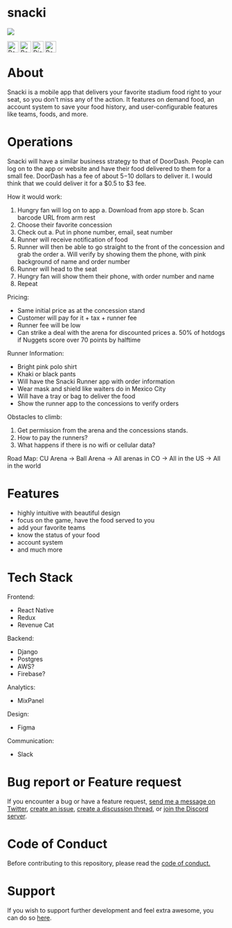 # snacki

[![](https://github.com/kevbuh/snacki/blob/main/v0.0.4_logo.png)](https://kevinbuhler.com/)
<br />

<img align="left" alt="React Native" width="26px" src="https://github.com/kevbuh/snacki/blob/main/react-native-logo-2.jpeg" />
<img align="left" alt="Redux" width="26px" src="https://github.com/kevbuh/snacki/blob/main/redux-logo.png" />
<img align="left" alt="Django" width="26px" src="https://github.com/kevbuh/snacki/blob/main/django-logo.png" />
<img align="left" alt="Postgres" width="26px" src="https://github.com/kevbuh/snacki/blob/main/postgres-logo.png" />
<br />

# About

Snacki is a mobile app that delivers your favorite stadium food right to your seat, so you don't miss any of the action. It features on demand food, an account system to save your food history, and user-configurable features like teams, foods, and more.

# Operations

Snacki will have a similar business strategy to that of DoorDash. People can log on to the app or website and have their food delivered to them for a small fee. DoorDash has a fee of about $5-$10 dollars to deliver it. I would think that we could deliver it for a $0.5 to $3 fee.

How it would work:

1. Hungry fan will log on to app
   a. Download from app store
   b. Scan barcode URL from arm rest
2. Choose their favorite concession
3. Check out
   a. Put in phone number, email, seat number
4. Runner will receive notification of food
5. Runner will then be able to go straight to the front of the concession and grab the order
   a. Will verify by showing them the phone, with pink background of name and order number
6. Runner will head to the seat
7. Hungry fan will show them their phone, with order number and name
8. Repeat

Pricing:

- Same initial price as at the concession stand
- Customer will pay for it + tax + runner fee
- Runner fee will be low
- Can strike a deal with the arena for discounted prices
  a. 50% of hotdogs if Nuggets score over 70 points by halftime

Runner Information:

- Bright pink polo shirt
- Khaki or black pants
- Will have the Snacki Runner app with order information
- Wear mask and shield like waiters do in Mexico City
- Will have a tray or bag to deliver the food
- Show the runner app to the concessions to verify orders

Obstacles to climb:

1. Get permission from the arena and the concessions stands.
2. How to pay the runners?
3. What happens if there is no wifi or cellular data?

Road Map:
CU Arena -> Ball Arena -> All arenas in CO -> All in the US -> All in the world

# Features

- highly intuitive with beautiful design
- focus on the game, have the food served to you
- add your favorite teams
- know the status of your food
- account system
- and much more

# Tech Stack

Frontend:

- React Native
- Redux
- Revenue Cat

Backend:

- Django
- Postgres
- AWS?
- Firebase?

Analytics:

- MixPanel

Design:

- Figma

Communication:

- Slack

# Bug report or Feature request

If you encounter a bug or have a feature request, [send me a message on Twitter](https://twitter.com/kevinbuhler_), [create an issue](https://twitter.com/kevinbuhler_), [create a discussion thread](https://twitter.com/kevinbuhler_), or [join the Discord server](https://twitter.com/kevinbuhler_).

# Code of Conduct

Before contributing to this repository, please read the [code of conduct.](https://github.com/kevbuh/snacki/blob/main/CODE_OF_CONDUCT.md)

# Support

If you wish to support further development and feel extra awesome, you can do so [here](https://twitter.com/kevinbuhler_).

